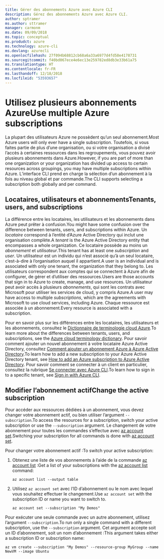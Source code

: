 ```yaml
---
title: Gérer des abonnements Azure avec Azure CLI
description: Gérez des abonnements Azure avec Azure CLI.
author: sptramer
ms.author: sttramer
manager: carmonm
ms.date: 09/09/2018
ms.topic: conceptual
ms.produdct: azure
ms.technology: azure-cli
ms.devlang: azurecli
ms.openlocfilehash: 27f094b68812cb68a6a33a6977d4fd58e4178731
ms.sourcegitcommit: f40bd067ece4e6ec13e259782ed8db3e33b61a75
ms.translationtype: HT
ms.contentlocale: fr-FR
ms.lasthandoff: 12/18/2018
ms.locfileid: "53593657"
---
```

# <a name="use-multiple-azure-subscriptions"></a><span data-ttu-id="19537-103">Utilisez plusieurs abonnements Azure</span><span class="sxs-lookup"><span data-stu-id="19537-103">Use multiple Azure subscriptions</span></span>

<span data-ttu-id="19537-104">La plupart des utilisateurs Azure ne possèdent qu’un seul abonnement.</span><span class="sxs-lookup"><span data-stu-id="19537-104">Most Azure users will only ever have a single subscription.</span></span> <span data-ttu-id="19537-105">Toutefois, si vous faites partie de plus d’une organisation, ou si votre organisation a divisé l’accès à certaines ressources dans les regroupements, vous pouvez avoir plusieurs abonnements dans Azure.</span><span class="sxs-lookup"><span data-stu-id="19537-105">However, if you are part of more than one organization or your organization has divided up access to certain resources across groupings, you may have multiple subscriptions within Azure.</span></span> <span data-ttu-id="19537-106">L’interface CLI prend en charge la sélection d’un abonnement à la fois au niveau global et par commande.</span><span class="sxs-lookup"><span data-stu-id="19537-106">The CLI supports selecting a subscription both globally and per command.</span></span>

## <a name="tenants-users-and-subscriptions"></a><span data-ttu-id="19537-107">Locataires, utilisateurs et abonnements</span><span class="sxs-lookup"><span data-stu-id="19537-107">Tenants, users, and subscriptions</span></span>

<span data-ttu-id="19537-108">La différence entre les locataires, les utilisateurs et les abonnements dans Azure peut prêter à confusion.</span><span class="sxs-lookup"><span data-stu-id="19537-108">You might have some confusion over the difference between tenants, users, and subscriptions within Azure.</span></span> <span data-ttu-id="19537-109">Un _locataire_ correspond à l’entité d’Azure Active Directory qui inclut une organisation complète.</span><span class="sxs-lookup"><span data-stu-id="19537-109">A _tenant_ is the Azure Active Directory entity that encompasses a whole organization.</span></span> <span data-ttu-id="19537-110">Ce locataire possède au moins un _abonnement_ et _utilisateur_.</span><span class="sxs-lookup"><span data-stu-id="19537-110">This tenant has at least one _subscription_ and _user_.</span></span> <span data-ttu-id="19537-111">Un utilisateur est un individu qui n’est associé qu’à un seul locataire, c’est-à-dire à l’organisation auquel il appartient.</span><span class="sxs-lookup"><span data-stu-id="19537-111">A user is an individual and is associated with only one tenant, the organization that they belong to.</span></span> <span data-ttu-id="19537-112">Les utilisateurs correspondent aux comptes qui se connectent à Azure afin de configurer, de gérer et d’utiliser des ressources.</span><span class="sxs-lookup"><span data-stu-id="19537-112">Users are those accounts that sign in to Azure to create, manage, and use resources.</span></span>
<span data-ttu-id="19537-113">Un utilisateur peut avoir accès à plusieurs _abonnements_, qui sont les contrats avec Microsoft pour utiliser les services de cloud, y compris Azure.</span><span class="sxs-lookup"><span data-stu-id="19537-113">A user may have access to multiple _subscriptions_, which are the agreements with Microsoft to use cloud services, including Azure.</span></span> <span data-ttu-id="19537-114">Chaque ressource est associée à un abonnement.</span><span class="sxs-lookup"><span data-stu-id="19537-114">Every resource is associated with a subscription.</span></span>

<span data-ttu-id="19537-115">Pour en savoir plus sur les différences entre les locataires, les utilisateurs et les abonnements, consultez le [Dictionnaire de terminologie cloud Azure](/azure/azure-glossary-cloud-terminology).</span><span class="sxs-lookup"><span data-stu-id="19537-115">To learn more about the differences between tenants, users, and subscriptions, see the [Azure cloud terminology dictionary](/azure/azure-glossary-cloud-terminology).</span></span>  <span data-ttu-id="19537-116">Pour savoir comment ajouter un nouvel abonnement à votre locataire Azure Active Directory, consultez [Comment ajouter un abonnement Azure à Azure Active Directory](/azure/active-directory/active-directory-how-subscriptions-associated-directory).</span><span class="sxs-lookup"><span data-stu-id="19537-116">To learn how to add a new subscription to your Azure Active Directory tenant, see [How to add an Azure subscription to Azure Active Directory](/azure/active-directory/active-directory-how-subscriptions-associated-directory).</span></span>
<span data-ttu-id="19537-117">Pour savoir comment se connecter à un client en particulier, consultez la rubrique [Se connecter avec Azure CLI](/cli/azure/authenticate-azure-cli).</span><span class="sxs-lookup"><span data-stu-id="19537-117">To learn how to sign in to a specific tenant, see [Sign in with Azure CLI](/cli/azure/authenticate-azure-cli).</span></span>

## <a name="change-the-active-subscription"></a><span data-ttu-id="19537-118">Modifier l’abonnement actif</span><span class="sxs-lookup"><span data-stu-id="19537-118">Change the active subscription</span></span> 

<span data-ttu-id="19537-119">Pour accéder aux ressources dédiées à un abonnement, vous devez changer votre abonnement actif, ou bien utiliser l’argument `--subscription`.</span><span class="sxs-lookup"><span data-stu-id="19537-119">To access the resources for a subscription, switch your active subscription or use the `--subscription` argument.</span></span> <span data-ttu-id="19537-120">Le changement de votre abonnement pour toutes les commandes s’effectue avec [az account set](/cli/azure/account#az-account-set).</span><span class="sxs-lookup"><span data-stu-id="19537-120">Switching your subscription for all commands is done with [az account set](/cli/azure/account#az-account-set).</span></span>

<span data-ttu-id="19537-121">Pour changer votre abonnement actif :</span><span class="sxs-lookup"><span data-stu-id="19537-121">To switch your active subscription:</span></span>

1. <span data-ttu-id="19537-122">Obtenez une liste de vos abonnements à l’aide de la commande [az account list](/cli/azure/account#az-account-list) :</span><span class="sxs-lookup"><span data-stu-id="19537-122">Get a list of your subscriptions with the [az account list](/cli/azure/account#az-account-list) command:</span></span>

    ```azurecli-interactive
    az account list --output table
    ```
2. <span data-ttu-id="19537-123">Utilisez `az account set` avec l’ID d’abonnement ou le nom avec lequel vous souhaitez effectuer le changement.</span><span class="sxs-lookup"><span data-stu-id="19537-123">Use `az account set` with the subscription ID or name you want to switch to.</span></span>

    ```azurecli-interactive
    az account set --subscription "My Demos"
    ```

<span data-ttu-id="19537-124">Pour exécuter une seule commande avec un autre abonnement, utilisez l’argument `--subscription`.</span><span class="sxs-lookup"><span data-stu-id="19537-124">To run only a single command with a different subscription, use the `--subscription` argument.</span></span> <span data-ttu-id="19537-125">Cet argument accepte soit un ID d’abonnement, soit un nom d’abonnement :</span><span class="sxs-lookup"><span data-stu-id="19537-125">This argument takes either a subscription ID or subscription name:</span></span>

```azurecli-interactive
az vm create --subscription "My Demos" --resource-group MyGroup --name NewVM --image Ubuntu
```
